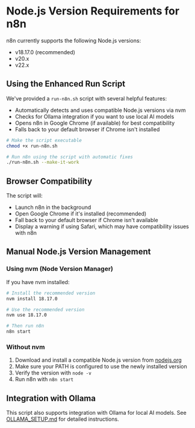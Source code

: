 # Node.js Version Requirements for n8n

n8n currently supports the following Node.js versions:
- v18.17.0 (recommended)
- v20.x
- v22.x

## Using the Enhanced Run Script

We've provided a `run-n8n.sh` script with several helpful features:

- Automatically detects and uses compatible Node.js versions via nvm
- Checks for Ollama integration if you want to use local AI models
- Opens n8n in Google Chrome (if available) for best compatibility
- Falls back to your default browser if Chrome isn't installed

```bash
# Make the script executable
chmod +x run-n8n.sh

# Run n8n using the script with automatic fixes
./run-n8n.sh --make-it-work
```

## Browser Compatibility

The script will:
- Launch n8n in the background
- Open Google Chrome if it's installed (recommended)
- Fall back to your default browser if Chrome isn't available
- Display a warning if using Safari, which may have compatibility issues with n8n

## Manual Node.js Version Management

### Using nvm (Node Version Manager)

If you have nvm installed:

```bash
# Install the recommended version
nvm install 18.17.0

# Use the recommended version
nvm use 18.17.0

# Then run n8n
n8n start
```

### Without nvm

1. Download and install a compatible Node.js version from [nodejs.org](https://nodejs.org/)
2. Make sure your PATH is configured to use the newly installed version
3. Verify the version with `node -v`
4. Run n8n with `n8n start`

## Integration with Ollama

This script also supports integration with Ollama for local AI models. See [OLLAMA_SETUP.md](./OLLAMA_SETUP.md) for detailed instructions.
